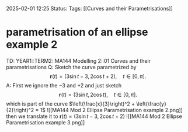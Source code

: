 2025-02-01 12:25
Status: 
Tags: [[Curves and their Parametrisations]]
# parametrisation of an ellipse example 2

TD: YEAR1::TERM2::MA144 Modelling 2::01 Curves and their parametrisations 
Q: Sketch the curve parametrized by  
$$ \mathbf{r}(t) = (3 \sin t - 3, 2 \cos t + 2), \quad t \in [0, \pi]. $$
A: First we ignore the $-3$ and $+2$ and just sketch $$ \mathbf{r}(t) = (3 \sin t, 2 \cos t), \quad t \in [0, \pi]. $$which is part of the curve $\left(\frac{x}{3}\right)^2 + \left(\frac{y}{2}\right)^2 = 1$
![[MA144 Mod 2 Ellipse Parametrisation example 2.png]]
then we translate it to $\mathbf{r}(t) = (3 \sin t - 3, 2 \cos t + 2)$
![[MA144 Mod 2 Ellipse Parametrisation example 3.png]]
<!--ID: 1738413138592-->
